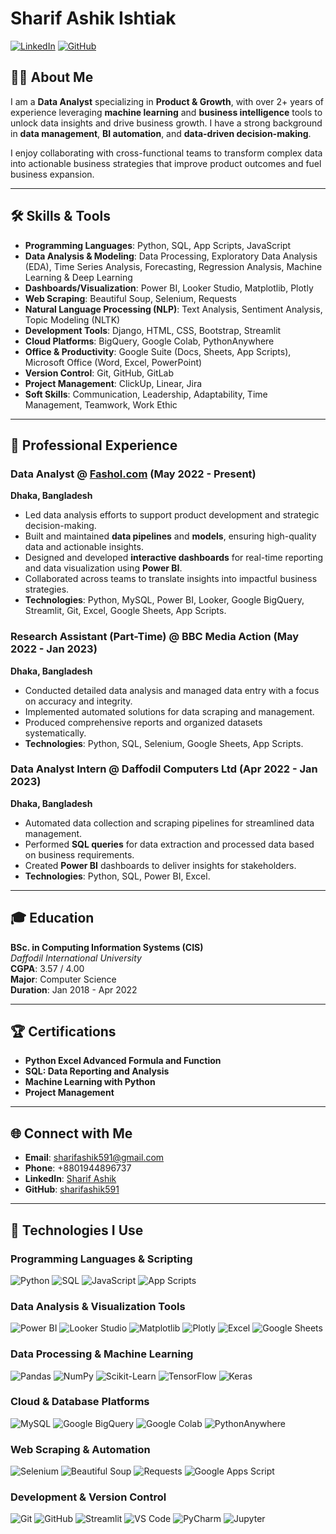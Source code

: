 # Sharif Ashik Ishtiak

[![LinkedIn](https://img.shields.io/badge/LinkedIn-Profile-blue)](https://linkedin.com/in/sharif-ashik) 
[![GitHub](https://img.shields.io/badge/GitHub-Profile-black)](https://github.com/sharifashik591)

## 👨‍💻 About Me

I am a **Data Analyst** specializing in **Product & Growth**, with over 2+ years of experience leveraging **machine learning** and **business intelligence** tools to unlock data insights and drive business growth. I have a strong background in **data management**, **BI automation**, and **data-driven decision-making**. 

I enjoy collaborating with cross-functional teams to transform complex data into actionable business strategies that improve product outcomes and fuel business expansion.

---

## 🛠️ Skills & Tools

- **Programming Languages**: Python, SQL, App Scripts, JavaScript
- **Data Analysis & Modeling**: Data Processing, Exploratory Data Analysis (EDA), Time Series Analysis, Forecasting, Regression Analysis, Machine Learning & Deep Learning
- **Dashboards/Visualization**: Power BI, Looker Studio, Matplotlib, Plotly
- **Web Scraping**: Beautiful Soup, Selenium, Requests
- **Natural Language Processing (NLP)**: Text Analysis, Sentiment Analysis, Topic Modeling (NLTK)
- **Development Tools**: Django, HTML, CSS, Bootstrap, Streamlit
- **Cloud Platforms**: BigQuery, Google Colab, PythonAnywhere
- **Office & Productivity**: Google Suite (Docs, Sheets, App Scripts), Microsoft Office (Word, Excel, PowerPoint)
- **Version Control**: Git, GitHub, GitLab
- **Project Management**: ClickUp, Linear, Jira
- **Soft Skills**: Communication, Leadership, Adaptability, Time Management, Teamwork, Work Ethic

---

## 💼 Professional Experience

### Data Analyst @ [Fashol.com](https://www.fashol.com/) (May 2022 - Present)  
**Dhaka, Bangladesh**

- Led data analysis efforts to support product development and strategic decision-making.
- Built and maintained **data pipelines** and **models**, ensuring high-quality data and actionable insights.
- Designed and developed **interactive dashboards** for real-time reporting and data visualization using **Power BI**.
- Collaborated across teams to translate insights into impactful business strategies.
- **Technologies**: Python, MySQL, Power BI, Looker, Google BigQuery, Streamlit, Git, Excel, Google Sheets, App Scripts.

### Research Assistant (Part-Time) @ BBC Media Action (May 2022 - Jan 2023)
**Dhaka, Bangladesh**

- Conducted detailed data analysis and managed data entry with a focus on accuracy and integrity.
- Implemented automated solutions for data scraping and management.
- Produced comprehensive reports and organized datasets systematically.
- **Technologies**: Python, SQL, Selenium, Google Sheets, App Scripts.

### Data Analyst Intern @ Daffodil Computers Ltd (Apr 2022 - Jan 2023)  
**Dhaka, Bangladesh**

- Automated data collection and scraping pipelines for streamlined data management.
- Performed **SQL queries** for data extraction and processed data based on business requirements.
- Created **Power BI** dashboards to deliver insights for stakeholders.
- **Technologies**: Python, SQL, Power BI, Excel.

---

## 🎓 Education

**BSc. in Computing Information Systems (CIS)**  
_Daffodil International University_  
**CGPA**: 3.57 / 4.00  
**Major**: Computer Science  
**Duration**: Jan 2018 - Apr 2022

---

## 🏆 Certifications

- **Python Excel Advanced Formula and Function**
- **SQL: Data Reporting and Analysis**
- **Machine Learning with Python**
- **Project Management**

---

## 🌐 Connect with Me

- **Email**: [sharifashik591@gmail.com](mailto:sharifashik591@gmail.com)
- **Phone**: +8801944896737
- **LinkedIn**: [Sharif Ashik](https://linkedin.com/in/sharif-ashik)
- **GitHub**: [sharifashik591](https://github.com/sharifashik591)

---

## 🔧 Technologies I Use

### **Programming Languages & Scripting**
![Python](https://img.shields.io/badge/-Python-black?logo=python&logoColor=white)
![SQL](https://img.shields.io/badge/-SQL-blue?logo=postgresql&logoColor=white)
![JavaScript](https://img.shields.io/badge/-JavaScript-yellow?logo=javascript&logoColor=white)
![App Scripts](https://img.shields.io/badge/-AppScripts-green?logo=googlesheets&logoColor=white)

### **Data Analysis & Visualization Tools**
![Power BI](https://img.shields.io/badge/-PowerBI-yellow?logo=powerbi&logoColor=white)
![Looker Studio](https://img.shields.io/badge/-LookerStudio-purple?logo=googleanalytics&logoColor=white)
![Matplotlib](https://img.shields.io/badge/-Matplotlib-blue?logo=python&logoColor=white)
![Plotly](https://img.shields.io/badge/-Plotly-darkblue?logo=plotly&logoColor=white)
![Excel](https://img.shields.io/badge/-Excel-green?logo=microsoftexcel&logoColor=white)
![Google Sheets](https://img.shields.io/badge/-GoogleSheets-lightgreen?logo=googlesheets&logoColor=white)

### **Data Processing & Machine Learning**
![Pandas](https://img.shields.io/badge/-Pandas-black?logo=pandas&logoColor=white)
![NumPy](https://img.shields.io/badge/-NumPy-lightblue?logo=numpy&logoColor=white)
![Scikit-Learn](https://img.shields.io/badge/-ScikitLearn-orange?logo=scikit-learn&logoColor=white)
![TensorFlow](https://img.shields.io/badge/-TensorFlow-orange?logo=tensorflow&logoColor=white)
![Keras](https://img.shields.io/badge/-Keras-red?logo=keras&logoColor=white)

### **Cloud & Database Platforms**
![MySQL](https://img.shields.io/badge/-MySQL-blue?logo=mysql&logoColor=white)
![Google BigQuery](https://img.shields.io/badge/-GoogleBigQuery-gray?logo=googlecloud&logoColor=white)
![Google Colab](https://img.shields.io/badge/-GoogleColab-black?logo=googlecolab&logoColor=white)
![PythonAnywhere](https://img.shields.io/badge/-PythonAnywhere-lightblue?logo=python&logoColor=white)

### **Web Scraping & Automation**
![Selenium](https://img.shields.io/badge/-Selenium-darkgreen?logo=selenium&logoColor=white)
![Beautiful Soup](https://img.shields.io/badge/-BeautifulSoup-darkblue?logo=python&logoColor=white)
![Requests](https://img.shields.io/badge/-Requests-black?logo=python&logoColor=white)
![Google Apps Script](https://img.shields.io/badge/-GoogleAppsScript-lightgreen?logo=google&logoColor=white)

### **Development & Version Control**
![Git](https://img.shields.io/badge/-Git-orange?logo=git&logoColor=white)
![GitHub](https://img.shields.io/badge/-GitHub-black?logo=github&logoColor=white)
![Streamlit](https://img.shields.io/badge/-Streamlit-red?logo=streamlit&logoColor=white)
![VS Code](https://img.shields.io/badge/-VSCode-blue?logo=visualstudiocode&logoColor=white)
![PyCharm](https://img.shields.io/badge/-PyCharm-green?logo=pycharm&logoColor=white)
![Jupyter](https://img.shields.io/badge/-Jupyter-orange?logo=jupyter&logoColor=white)

